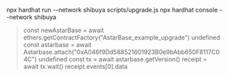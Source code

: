 npx hardhat run --network shibuya scripts/upgrade.js
npx hardhat console --network shibuya
> const newAstarBase = await ethers.getContractFactory("AstarBase_example_upgrade")
undefined
> const astarbase = await Astarbase.attach("0xA046f9Dd588521601923B0e9bAbb650F8117C04C")
undefined
> const tx = await astarbase.getVersion()
> receipt = await tx.wait()
> receipt.events[0].data